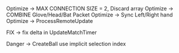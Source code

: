 Optimize -> MAX CONNECTION SIZE = 2, Discard array
Optimize -> COMBINE Glove/Head/Bat Packet
Optimize -> Sync Left/Right hand
Optimize -> ProcessRemoteUpdate


FIX -> fix delta in UpdateMatchTimer


Danger -> CreateBall use implicit selection index
